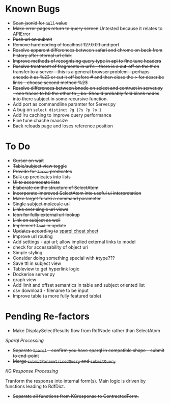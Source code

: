 # Known Bugs

- ~~Scan jsonld for `null` value~~
- ~~Make error pages return to query screen~~ Untested because it relates to APIError
- ~~Push url on submit~~
- ~~Remove hard coding of localhost 127.0.0.1 and port~~
- ~~Resolve apparent differences between safari and chrome on back from history after eternal url click~~
- ~~Improve methods of recognising query type in api to fine tune headers~~
- ~~Resolve treatment of fragments in url's - there is a cut-off on the # on transfer to a server - this is a general browser problem - perhaps encode it as %23 or cut it off before # and then close the > for describe links - choose second method %23~~
- ~~Resolve differences between bnode on select and contruct in server.py - one traces to b0 the other to \_:bo. Should probably fold blank nodes into there subject in some recursive function.~~
- Add port as commandline paramter for Server.py 
- A bug on `select distinct ?g {?s ?p ?o.}`
- Add lru caching to improve query performance
- Fine tune chache maxsize
- Back reloads page and loses reference position 

# To Do

- ~~Cursor on wait~~
- ~~Table/subject view toggle~~
- ~~Provide for `terse` predicates~~
- ~~Bulk up predicates into lists~~
- ~~UI to accomodate lists~~
- ~~Elaborate on the structure of SelectAtom~~
- ~~Incorporate improved SelectAtom into useful ui interpretation~~
- ~~Make target fuseki a command parameter~~
- ~~Single subject molecule url~~
- ~~Links over single url views~~
- ~~Icon for fully external url lookup~~
- ~~Link on subject as well~~
- ~~Implement `load` in update~~
- ~~Updates according to~~ [sparql cheat sheet](https://www.iro.umontreal.ca/~lapalme/ift6281/sparql-1_1-cheat-sheet.pdf)
- Improve url routing
- Add settings - api url; allow implied external links to model
- check for accessability of object uri
- Simple styling
- Consider doing something special with #type???
- Save ttl in subject view
- Tableview to get hyperlink logic
- Dockerise server.py
- graph view
- Add limit and offset semantics in table and subject oriented list
- csv download - filename to be input
- Improve table (a more fully featured table)

# Pending Re-factors

- Make DisplaySelectResults flow from RdfNode rather than SelectAtom

*Sparql Processing*
- ~~Separate `Sparql` - confirm you have sparql in compatible shape - submit to end-point~~
- ~~Merge `submitParametrisedQuery` and `submitQuery`~~

*KG Response Processing*

Tranform the response into internal form(s).  Main logic is driven by functions leading to RdfDict.
- ~~Separate all functions from KGresponse to ContractedForm.~~